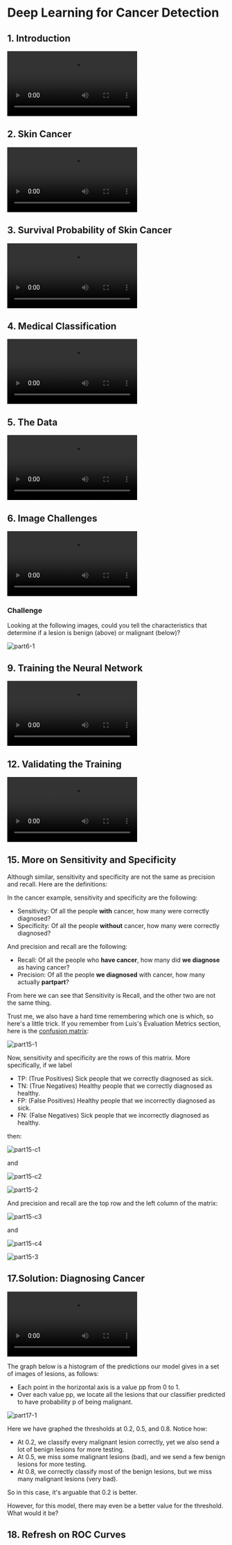 # Deep Learning for Cancer Detection

## 1. Introduction

![Video](readme/1%20-%20Introduction.mp4)

## 2. Skin Cancer

![Video](readme/2%20-%2002%20Skin%20Cancer%20V4.mp4)

## 3. Survival Probability of Skin Cancer

![Video](readme/3%20-%20Survival%20Rate.mp4)

## 4. Medical Classification

![Video](readme/4%20-%20Medical%20Classification.mp4)

## 5. The Data

![Video](readme/5%20-%20The%20Data.mp4)

## 6. Image Challenges

![Video](readme/6%20-%2006%20Image%20Challenge%20V3.mp4)

### Challenge

Looking at the following images, could you tell the characteristics that determine if a lesion is benign (above) or 
malignant (below)?

![part6-1](readme/part6-1.png)

## 9. Training the Neural Network

![Video](readme/9%20-%20Training%20The%20Neural%20Network.mp4)

## 12. Validating the Training

![Video](readme/12%20-%20Validating%20The%20Training.mp4)

## 15. More on Sensitivity and Specificity

Although similar, sensitivity and specificity are not the same as precision and recall. Here are the definitions:

In the cancer example, sensitivity and specificity are the following:

 * Sensitivity: Of all the people **with** cancer, how many were correctly diagnosed?
 * Specificity: Of all the people **without** cancer, how many were correctly diagnosed?

And precision and recall are the following:

 * Recall: Of all the people who **have cancer**, how many did **we diagnose** as having cancer?
 * Precision: Of all the people **we diagnosed** with cancer, how many actually **partpart**?
 
From here we can see that Sensitivity is Recall, and the other two are not the same thing.

Trust me, we also have a hard time remembering which one is which, so here's a little trick. If you remember from 
Luis's Evaluation Metrics section, here is the [confusion matrix](https://classroom.udacity.com/nanodegrees/nd101/parts/73a7fe8e-4354-4362-939d-a8bf2bae870d/modules/e6a4e4a1-98a9-4afe-a744-7ae6a59c01b8/lessons/9ac722df-8191-44df-b7f5-ef1732b2d053/concepts/2034dd12-8ffc-4753-b8f4-c6042487ea5d):

![part15-1](readme/part15-1.png)

Now, sensitivity and specificity are the rows of this matrix. More specifically, if we label

 * TP: (True Positives) Sick people that we correctly diagnosed as sick.
 * TN: (True Negatives) Healthy people that we correctly diagnosed as healthy.
 * FP: (False Positives) Healthy people that we incorrectly diagnosed as sick.
 * FN: (False Negatives) Sick people that we incorrectly diagnosed as healthy.

then:

![part15-c1](readme/part15-c1.png)

and

![part15-c2](readme/part15-c2.png)

![part15-2](readme/part15-2.png)

And precision and recall are the top row and the left column of the matrix:

![part15-c3](readme/part15-c3.png)

and

![part15-c4](readme/part15-c4.png)

![part15-3](readme/part15-3.png)

## 17.Solution: Diagnosing Cancer

![Video](readme/17%20-%20Images.mp4)

The graph below is a histogram of the predictions our model gives in a set of images of lesions, as follows:

 * Each point in the horizontal axis is a value pp from 0 to 1.
 * Over each value pp, we locate all the lesions that our classifier predicted to have probability p of being malignant.

![part17-1](readme/part17-1.png)

Here we have graphed the thresholds at 0.2, 0.5, and 0.8. Notice how:

 * At 0.2, we classify every malignant lesion correctly, yet we also send a lot of benign lesions for more testing.
 * At 0.5, we miss some malignant lesions (bad), and we send a few benign lesions for more testing.
 * At 0.8, we correctly classify most of the benign lesions, but we miss many malignant lesions (very bad).

So in this case, it's arguable that 0.2 is better.

However, for this model, there may even be a better value for the threshold. What would it be?

## 18. Refresh on ROC Curves
